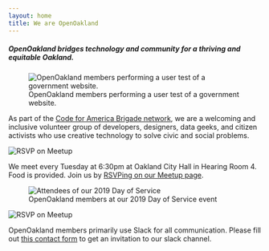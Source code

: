 ```yaml
---
layout: home
title: We are OpenOakland
---
```


<h5>OpenOakland bridges <b>technology</b> and <b>community</b> for a thriving and equitable Oakland.</h5>

<section class="page-section">
  <figure class="landing-page-photo">
    <img src="/assets/images/DMVStrikeTeam.jpg" alt="OpenOakland members performing a user test of a government website." />
    <figcaption>OpenOakland members performing a user test of a government website.</figcaption>
  </figure>

  <p>As part of the <a href="https://brigade.codeforamerica.org" target="_blank">Code for America Brigade network</a>, we are a welcoming and inclusive volunteer group of developers, designers, data geeks, and citizen activists who use creative technology to solve civic and social problems.</p>

  <div class="landing-page-image">
    <img class="img-fluid" alt="RSVP on Meetup" src="/assets/images/RSVP-on-meetup-300x200.png" />
  </div>

  <p>
    We meet every Tuesday at 6:30pm at Oakland City Hall in Hearing Room 4. Food is provided. Join us by <a href="https://www.meetup.com/OpenOakland/">RSVPing on our Meetup page</a>.
  </p>
</section>

<section>
  <figure class="landing-page-photo">
    <img src="/assets/images/DayOfService2019.jpg" alt="Attendees of our 2019 Day of Service" />
    <figcaption>OpenOakland members at our 2019 Day of Service event</figcaption>
  </figure>
  <div class="landing-page-image">
      <img class="img-fluid" alt="RSVP on Meetup" src="/assets/images/OO-on-Slack-300x128.png" />
  </div>
  <p>OpenOakland members primarily use Slack for all communication. Please fill out <a href="https://tinyurl.com/y722n6ul">this contact form</a> to get an invitation to our slack channel.</p>
</section>
